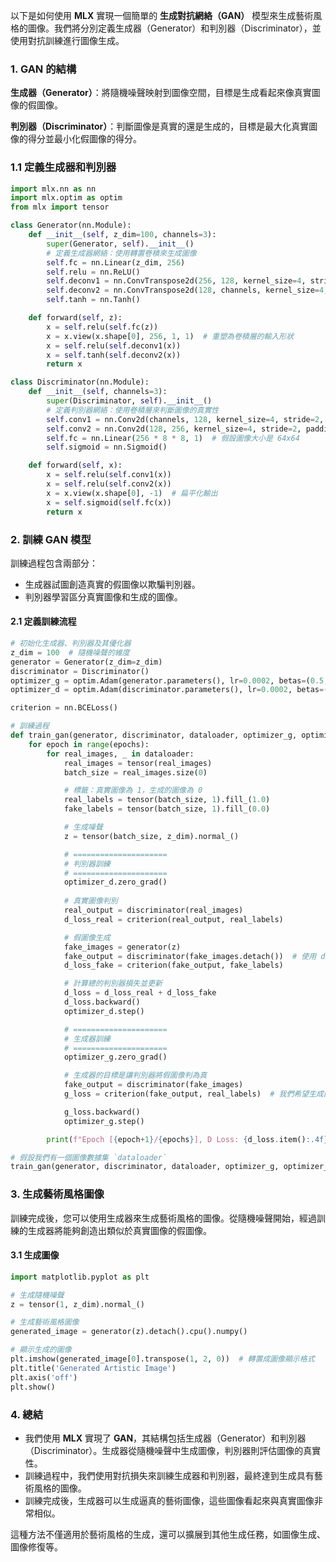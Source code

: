 以下是如何使用 **MLX** 實現一個簡單的 **生成對抗網絡（GAN）** 模型來生成藝術風格的圖像。我們將分別定義生成器（Generator）和判別器（Discriminator），並使用對抗訓練進行圖像生成。

### 1. **GAN 的結構**

**生成器（Generator）**：將隨機噪聲映射到圖像空間，目標是生成看起來像真實圖像的假圖像。

**判別器（Discriminator）**：判斷圖像是真實的還是生成的，目標是最大化真實圖像的得分並最小化假圖像的得分。

### 1.1 定義生成器和判別器

```python
import mlx.nn as nn
import mlx.optim as optim
from mlx import tensor

class Generator(nn.Module):
    def __init__(self, z_dim=100, channels=3):
        super(Generator, self).__init__()
        # 定義生成器網絡：使用轉置卷積來生成圖像
        self.fc = nn.Linear(z_dim, 256)
        self.relu = nn.ReLU()
        self.deconv1 = nn.ConvTranspose2d(256, 128, kernel_size=4, stride=2, padding=1)
        self.deconv2 = nn.ConvTranspose2d(128, channels, kernel_size=4, stride=2, padding=1)
        self.tanh = nn.Tanh()

    def forward(self, z):
        x = self.relu(self.fc(z))
        x = x.view(x.shape[0], 256, 1, 1)  # 重塑為卷積層的輸入形狀
        x = self.relu(self.deconv1(x))
        x = self.tanh(self.deconv2(x))
        return x

class Discriminator(nn.Module):
    def __init__(self, channels=3):
        super(Discriminator, self).__init__()
        # 定義判別器網絡：使用卷積層來判斷圖像的真實性
        self.conv1 = nn.Conv2d(channels, 128, kernel_size=4, stride=2, padding=1)
        self.conv2 = nn.Conv2d(128, 256, kernel_size=4, stride=2, padding=1)
        self.fc = nn.Linear(256 * 8 * 8, 1)  # 假設圖像大小是 64x64
        self.sigmoid = nn.Sigmoid()

    def forward(self, x):
        x = self.relu(self.conv1(x))
        x = self.relu(self.conv2(x))
        x = x.view(x.shape[0], -1)  # 扁平化輸出
        x = self.sigmoid(self.fc(x))
        return x
```

### 2. **訓練 GAN 模型**

訓練過程包含兩部分：
- 生成器試圖創造真實的假圖像以欺騙判別器。
- 判別器學習區分真實圖像和生成的圖像。

#### 2.1 定義訓練流程

```python
# 初始化生成器、判別器及其優化器
z_dim = 100  # 隨機噪聲的維度
generator = Generator(z_dim=z_dim)
discriminator = Discriminator()
optimizer_g = optim.Adam(generator.parameters(), lr=0.0002, betas=(0.5, 0.999))
optimizer_d = optim.Adam(discriminator.parameters(), lr=0.0002, betas=(0.5, 0.999))

criterion = nn.BCELoss()

# 訓練過程
def train_gan(generator, discriminator, dataloader, optimizer_g, optimizer_d, criterion, epochs=100):
    for epoch in range(epochs):
        for real_images, _ in dataloader:
            real_images = tensor(real_images)
            batch_size = real_images.size(0)

            # 標籤：真實圖像為 1，生成的圖像為 0
            real_labels = tensor(batch_size, 1).fill_(1.0)
            fake_labels = tensor(batch_size, 1).fill_(0.0)

            # 生成噪聲
            z = tensor(batch_size, z_dim).normal_()

            # =====================
            # 判別器訓練
            # =====================
            optimizer_d.zero_grad()
            
            # 真實圖像判別
            real_output = discriminator(real_images)
            d_loss_real = criterion(real_output, real_labels)

            # 假圖像生成
            fake_images = generator(z)
            fake_output = discriminator(fake_images.detach())  # 使用 detach 防止計算生成器的梯度
            d_loss_fake = criterion(fake_output, fake_labels)

            # 計算總的判別器損失並更新
            d_loss = d_loss_real + d_loss_fake
            d_loss.backward()
            optimizer_d.step()

            # =====================
            # 生成器訓練
            # =====================
            optimizer_g.zero_grad()

            # 生成器的目標是讓判別器將假圖像判為真
            fake_output = discriminator(fake_images)
            g_loss = criterion(fake_output, real_labels)  # 我們希望生成的圖像被判定為真

            g_loss.backward()
            optimizer_g.step()

        print(f"Epoch [{epoch+1}/{epochs}], D Loss: {d_loss.item():.4f}, G Loss: {g_loss.item():.4f}")

# 假設我們有一個圖像數據集 `dataloader`
train_gan(generator, discriminator, dataloader, optimizer_g, optimizer_d, criterion)
```

### 3. **生成藝術風格圖像**

訓練完成後，您可以使用生成器來生成藝術風格的圖像。從隨機噪聲開始，經過訓練的生成器將能夠創造出類似於真實圖像的假圖像。

#### 3.1 生成圖像

```python
import matplotlib.pyplot as plt

# 生成隨機噪聲
z = tensor(1, z_dim).normal_()

# 生成藝術風格圖像
generated_image = generator(z).detach().cpu().numpy()

# 顯示生成的圖像
plt.imshow(generated_image[0].transpose(1, 2, 0))  # 轉置成圖像顯示格式
plt.title('Generated Artistic Image')
plt.axis('off')
plt.show()
```

### 4. **總結**

- 我們使用 **MLX** 實現了 **GAN**，其結構包括生成器（Generator）和判別器（Discriminator）。生成器從隨機噪聲中生成圖像，判別器則評估圖像的真實性。
- 訓練過程中，我們使用對抗損失來訓練生成器和判別器，最終達到生成具有藝術風格的圖像。
- 訓練完成後，生成器可以生成逼真的藝術圖像，這些圖像看起來與真實圖像非常相似。

這種方法不僅適用於藝術風格的生成，還可以擴展到其他生成任務，如圖像生成、圖像修復等。